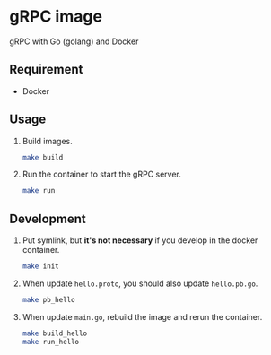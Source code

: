 # gRPC image

gRPC with Go (golang) and Docker 


## Requirement

* Docker


## Usage

1. Build images.  
    ```sh
    make build
    ```
2. Run the container to start the gRPC server.  
    ```sh
    make run
    ```


## Development

1. Put symlink, but **it's not necessary** if you develop in the docker container.  
    ```sh
    make init
    ```
2. When update `hello.proto`, you should also update `hello.pb.go`.  
    ```sh
    make pb_hello
    ```
3. When update `main.go`, rebuild the image and rerun the container.
    ```sh
    make build_hello
    make run_hello
    ```
